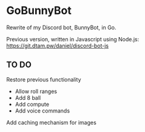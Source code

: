 # GoBunnyBot
Rewrite of my Discord bot, BunnyBot, in Go.

Previous version, written in Javascript using Node.js: https://git.dtam.pw/daniel/discord-bot-js

## TO DO
Restore previous functionality
 - Allow roll ranges
 - Add 8 ball
 - Add compute
 - Add voice commands

Add caching mechanism for images